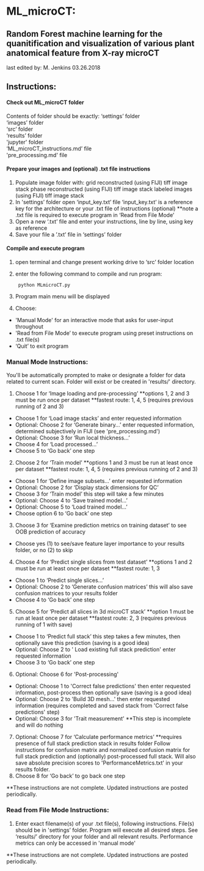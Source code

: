 #  ML_microCT:
## Random Forest machine learning for the quanitification and visualization of various plant anatomical feature from X-ray microCT
last edited by: M. Jenkins
03.26.2018

## Instructions:

#### Check out ML_microCT folder

Contents of folder should be exactly:
‘settings’ folder  
‘images’ folder  
‘src’ folder  
‘results’ folder  
'jupyter' folder  
‘ML_microCT_instructions.md’ file  
'pre_processing.md' file  

#### Prepare your images and (optional) .txt file instructions

1) Populate image folder with:
grid reconstructed (using FIJI) tiff image stack
phase reconstructed (using FIJI) tiff image stack
labeled images (using FIJI) tiff image stack
2) In 'settings’ folder open ‘input_key.txt’ file
‘input_key.txt’ is a reference key for the architecture or your .txt file of instructions (optional)
**note a .txt file is required to execute program in ‘Read from File Mode’
 3) Open a new ‘.txt’ file and enter your instructions, line by line, using key as reference
 4) Save your file a ’.txt’ file in ‘settings’ folder

#### Compile and execute program

1) open terminal and change present working drive to ‘src’ folder location
2) enter the following command to compile and run program:

        python MLmicroCT.py

3) Program main menu will be displayed
4) Choose:
- 'Manual Mode' for an interactive mode that asks for user-input throughout
- 'Read from File Mode’ to execute program using preset instructions on .txt file(s)
- ‘Quit’ to exit program

### Manual Mode Instructions:

You'll be automatically prompted to make or designate a folder for data related to current scan.
Folder will exist or be created in 'results/' directory.

1) Choose 1 for ‘Image loading and pre-processing’
**options 1, 2 and 3 must be run once per dataset
**fastest route: 1, 4, 5 (requires previous running of 2 and 3)
- Choose 1 for ‘Load image stacks’ and enter requested information
- Optional: Choose 2 for ‘Generate binary…’ enter requested information, determined subjectively in FIJI (see 'pre_processing.md')
- Optional: Choose 3 for ‘Run local thickness…’
- Choose 4 for ‘Load processed…’
- Choose 5 to ‘Go back’ one step
2) Choose 2 for ‘Train model’
**options 1 and 3 must be run at least once per dataset
**fastest route: 1, 4, 5 (requires previous running of 2 and 3)
- Choose 1 for ‘Define image subsets...’ enter requested information
- Optional: Choose 2 for ‘Display stack dimensions for QC’
- Choose 3 for ‘Train model’ this step will take a few minutes
- Optional: Choose 4 to ‘Save trained model…’
- Optional: Choose 5 to ‘Load trained model…’
- Choose option 6 to ‘Go back’ one step
3) Choose 3 for ‘Examine prediction metrics on training dataset’ to see OOB prediction of accuracy
- Choose yes (1) to see/save feature layer importance to your results folder, or no (2) to skip
4) Choose 4 for ‘Predict single slices from test dataset’
**options 1 and 2 must be run at least once per dataset
**fastest route: 1, 3
- Choose 1 to ‘Predict single slices…’
- Optional: Choose 2 to ‘Generate confusion matrices’ this will also save confusion matrices to your results folder
- Choose 4 to ‘Go back’ one step
5) Choose 5 for ‘Predict all slices in 3d microCT stack’
**option 1 must be run at least once per dataset
**fastest route: 2, 3 (requires previous running of 1 with save)
- Choose 1 to ‘Predict full stack’ this step takes a few minutes, then optionally save this prediction (saving is a good idea)
- Optional: Choose 2 to ' Load existing full stack prediction' enter requested information
- Choose 3 to ‘Go back’ one step
6) Optional: Choose 6 for 'Post-processing'
- Optional: Choose 1 to 'Correct false predictions' then enter requested information, post-process then optionally save (saving is a good idea)
- Optional: Choose 2 to 'Build 3D mesh...' then enter requested information (requires completed and saved stack from 'Correct false predictions' step)
- Optional: Choose 3 for 'Trait measurement'
**This step is incomplete and will do nothing
7) Optional: Choose 7 for ‘Calculate performance metrics’
**requires presence of full stack prediction stack in results folder
Follow instructions for confusion matrix and normalized confusion matrix for full stack prediction and (optionally) post-processed full stack. Will also save absolute precision scores to 'PerformanceMetrics.txt' in your results folder.
8) Choose 8 for ‘Go back’ to go back one step

**These instructions are not complete. Updated instructions are posted periodically.

### Read from File Mode Instructions:
1) Enter exact filename(s) of your .txt file(s), following instructions. File(s) should be in 'settings’ folder.
Program will execute all desired steps.
See ‘results/’ directory for your folder and all relevant results.
Performance metrics can only be accessed in 'manual mode'

**These instructions are not complete. Updated instructions are posted periodically.
